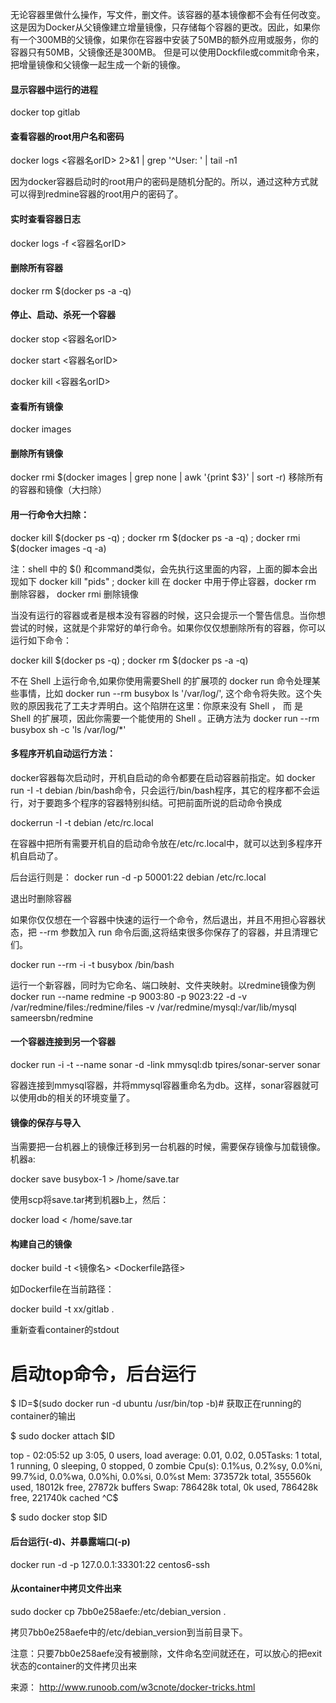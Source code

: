 无论容器里做什么操作，写文件，删文件。该容器的基本镜像都不会有任何改变。这是因为Docker从父镜像建立增量镜像，只存储每个容器的更改。因此，如果你有一个300MB的父镜像，如果你在容器中安装了50MB的额外应用或服务，你的容器只有50MB，父镜像还是300MB。 但是可以使用Dockfile或commit命令来，把增量镜像和父镜像一起生成一个新的镜像。
  
#### 显示容器中运行的进程
docker top gitlab 

#### 查看容器的root用户名和密码
docker logs <容器名orID> 2>&1 | grep '^User: ' | tail -n1

因为docker容器启动时的root用户的密码是随机分配的。所以，通过这种方式就可以得到redmine容器的root用户的密码了。
  
  
#### 实时查看容器日志
docker logs -f <容器名orID>  

#### 删除所有容器
docker rm $(docker ps -a -q)

#### 停止、启动、杀死一个容器
docker stop <容器名orID>  

docker start <容器名orID>  

docker kill <容器名orID>

#### 查看所有镜像
docker images

#### 删除所有镜像
docker rmi $(docker images | grep none | awk '{print $3}' | sort -r)
移除所有的容器和镜像（大扫除）

#### 用一行命令大扫除：
docker kill $(docker ps -q) ; 
docker rm $(docker ps -a -q) ; 
docker rmi $(docker images -q -a)

注：shell 中的 $() 和command类似，会先执行这里面的内容，上面的脚本会出现如下 docker kill "pids" ; docker kill 在 docker 中用于停止容器，docker rm 删除容器， docker rmi 删除镜像

当没有运行的容器或者是根本没有容器的时候，这只会提示一个警告信息。当你想尝试的时候，这就是个非常好的单行命令。如果你仅仅想删除所有的容器，你可以运行如下命令：

docker kill $(docker ps -q) ; docker rm $(docker ps -a -q) 

不在 Shell 上运行命令,如果你使用需要Shell 的扩展项的 docker run 命令处理某些事情，比如 docker run --rm busybox ls '/var/log/', 这个命令将失败。这个失败的原因我花了工夫才弄明白。这个陷阱在这里：你原来没有 Shell ， 而  是 Shell 的扩展项，因此你需要一个能使用的 Shell 。正确方法为
docker run --rm busybox sh -c 'ls /var/log/*'

#### 多程序开机自动运行方法：
docker容器每次启动时，开机自启动的命令都要在启动容器前指定。如 docker run -I -t debian /bin/bash命令，只会运行/bin/bash程序，其它的程序都不会运行，对于要跑多个程序的容器特别纠结。可把前面所说的启动命令换成

dockerrun -I -t debian /etc/rc.local

在容器中把所有需要开机自的启动命令放在/etc/rc.local中，就可以达到多程序开机自启动了。

后台运行则是：
docker run -d -p 50001:22 debian /etc/rc.local

退出时删除容器

如果你仅仅想在一个容器中快速的运行一个命令，然后退出，并且不用担心容器状态，把 --rm 参数加入 run 命令后面,这将结束很多你保存了的容器，并且清理它们。

docker run --rm -i -t busybox /bin/bash

运行一个新容器，同时为它命名、端口映射、文件夹映射。以redmine镜像为例
docker run --name redmine -p 9003:80 -p 9023:22 -d -v /var/redmine/files:/redmine/files -v /var/redmine/mysql:/var/lib/mysql sameersbn/redmine
#### 一个容器连接到另一个容器

docker run -i -t --name sonar -d -link mmysql:db   tpires/sonar-server
sonar

容器连接到mmysql容器，并将mmysql容器重命名为db。这样，sonar容器就可以使用db的相关的环境变量了。

#### 镜像的保存与导入

当需要把一台机器上的镜像迁移到另一台机器的时候，需要保存镜像与加载镜像。 
机器a:

docker save busybox-1 > /home/save.tar

使用scp将save.tar拷到机器b上，然后：

docker load < /home/save.tar

#### 构建自己的镜像

docker build -t <镜像名> <Dockerfile路径>

如Dockerfile在当前路径：

docker build -t xx/gitlab .

重新查看container的stdout

# 启动top命令，后台运行

$ ID=$(sudo docker run -d ubuntu /usr/bin/top -b)# 获取正在running的container的输出

$ sudo docker attach $ID

top - 02:05:52 up  3:05,  0 users,  load average: 0.01, 0.02, 0.05Tasks:   1 total,   1 running,   0 sleeping,   0 stopped,   0 zombie
Cpu(s):  0.1%us,  0.2%sy,  0.0%ni, 99.7%id,  0.0%wa,  0.0%hi,  0.0%si,  0.0%st
Mem:    373572k total,   355560k used,    18012k free,    27872k buffers
Swap:   786428k total,        0k used,   786428k free,   221740k cached
^C$

$ sudo docker stop $ID

#### 后台运行(-d)、并暴露端口(-p)

docker run -d -p 127.0.0.1:33301:22 centos6-ssh

#### 从container中拷贝文件出来

sudo docker cp 7bb0e258aefe:/etc/debian_version .

拷贝7bb0e258aefe中的/etc/debian_version到当前目录下。

注意：只要7bb0e258aefe没有被删除，文件命名空间就还在，可以放心的把exit状态的container的文件拷贝出来

来源： http://www.runoob.com/w3cnote/docker-tricks.html
